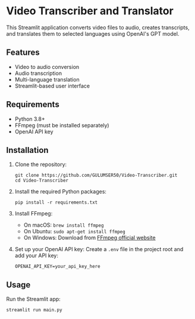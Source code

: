 # Video Transcriber and Translator

This Streamlit application converts video files to audio, creates transcripts, and translates them to selected languages using OpenAI's GPT model.

## Features

- Video to audio conversion
- Audio transcription
- Multi-language translation
- Streamlit-based user interface

## Requirements

- Python 3.8+
- FFmpeg (must be installed separately)
- OpenAI API key

## Installation

1. Clone the repository:
   ```
   git clone https://github.com/GULUMSER50/Video-Transcriber.git
   cd Video-Transcriber
   ```

2. Install the required Python packages:
   ```
   pip install -r requirements.txt
   ```

3. Install FFmpeg:
   - On macOS: `brew install ffmpeg`
   - On Ubuntu: `sudo apt-get install ffmpeg`
   - On Windows: Download from [FFmpeg official website](https://ffmpeg.org/download.html)

4. Set up your OpenAI API key:
   Create a `.env` file in the project root and add your API key:
   ```
   OPENAI_API_KEY=your_api_key_here
   ```

## Usage

Run the Streamlit app:
```
streamlit run main.py
```

